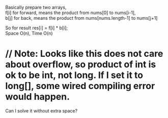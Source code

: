 
Basically prepare two arrays,   
f[i] for forward,  means  the product from nums[0] to nums[i-1],  
b[j] for back, means the product from nums[nums.length-1] to nums[j+1]   

So for result res[i] = f[i] * b[i];   
Space O(n),  Time O(n)        

// Note: Looks like this does not care about overflow, so product of int is ok to be int, not long. If I set it to long[], some wired compiling error would happen. 
======================================================
Can I solve it without extra space?    

